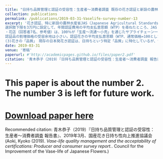 ```yaml
---
title: "日持ち品質管理と認証の受容性：生産者～消費者調査 既存の花き認証と新設の農林水産省JAS（Japanese Agricultural Standards)「日持ち生産管理切り花」認証に対する需要　(Vase-life quality management and the demand for certifications: Producer and consumer survey. with a special focus on JAS（Japanese Agricultural Standards, by the Ministry of Agriculture) Cut flowers produced under controls for vase life in growers standards.)"
collection: publications
permalink: /publications/2019-03-31-Vaselife-survey-number-13
excerpt: '花き認証、特に新設の農林水産省JAS（Japanese Agricultural Standards)「日持ち生産管理切り花」認証に対する受容可能性を探るため、花き生産者、小売および消費者に対するアンケートを実施（2018年7月～11月）、認証に対する評価を分析した。・生産者調査（150名回答）は、セミナー出席者対象。花き認証のうちリレーフレッシュネスの認知率は高く、89.9%にのぼった。花のJASは 65%、花のGAPは 62%の認知。認証は、「業界のレベル向上」（62%）「差別化」（45%）などの点で評価されている。「政府認証」への支持は比較的低く、46%にとどまった。「総合認証」（品質、経営、環境）の支持も44%と低い。取得検討条件としては、「取引条件として求められること」67%や、「事実上の標準」「諸認証の関係整備」（各64%）など、認証スキーム全体のわかりやすさが求められている。
選択肢下限を3万円に設定して、年間認証費用の平均支払意思額（WTP）を尋ねたところ、JAS  43,942円＜GAP認証（国内）46,100円＜GAP国際認証 63,505円（無回答者3割を除く）の順となった。生産者のJAS取得への関心は高いとは言えない。認証は業界水準向上の点から評価はされている一方、コストや認証品への需要、複数認証の存在により、生産者にとっては不確実性が高く、導入には躊躇がある。認証間の関係をわかりやすくし、取引先や消費者へ認証品のメリットを伝えていくことが必要と考えられる。
・花店（回答者7名、参考値）は、100％が「生産～流通～小売」を通じたサプライチェーン一体型の認証を支持。また、政府認証についても、100％が肯定的。・消費者調査（520名）花き日持ち性管理認証の「リレーフレッシュネス」の認知度は、現在4.4%。一方、既存の JASマーク認知率は84.6%と高く、JASを関することで、花のJASについても、一定の認知率の押上効果が期待される。
認証品の割増価格の受容余地は小さい。認証花きの平均支払意思額（WTP、通常価格=100とした場合）、JAS、GAP、民間の日持ち管理認証のどの認証でも、受容可能な割増は10%に満たない。・課題　　(1)制度設計の課題　現在並存している3つの日持ち管理認証について、認証間の関係を整備し、専門家以外にもわかるように示していく必要　(2)認証のメリットに関して、業界で共通の理解を醸成していくべき　生産者も小売店も、花の認証のプラス面の効果を認めつつも、認証に伴うコストの価格転嫁や認証品への需要に対する懸念を抱いている。取引先へも認証品のメリットを伝えるとともに、認証品が認証品として流通し、ロゴや文字の表示とともに取引先や消費者に認知されるように、働きかけていくべきである。
(3)花きの「品質」　現存の日本発花き認証は、日持ちという特定「品質」に特化しているが、世界的には、日持ち品質は当然の前提、そのうえでさらに、環境や労働面での公正さ、経営の質などについて、課題解決を織り込んだ別次元の「品質」が問われている。'
date: 2019-03-31
venue: '寄稿'
paperurl: #'http://academicpages.github.io/files/paper2.pdf'
citation: '青木恭子（2019）『日持ち品質管理と認証の受容性：生産者～消費者調査 報告書』、2019年3月、国産花き日持ち性向上推進協議会(Aoki, Kyoko (2019).<i> Vase-life quality management and the acceptability of certifications: Producer and consumer survey report.</i>. Council for the Improvement of the Vase-life of Japanese Flowers.)'
---
```

# This paper is about the number 2. The number 3 is left for future work.

# [Download paper here](http://academicpages.github.io/files/paper2.pdf)

Recommended citation: 青木恭子（2019）『日持ち品質管理と認証の受容性：生産者～消費者調査 報告書』、2019年3月、国産花き日持ち性向上推進協議会(Aoki, Kyoko (2019).<i> Vase-life quality management and the acceptability of certifications: Producer and consumer survey report.</i>. Council for the Improvement of the Vase-life of Japanese Flowers.)
